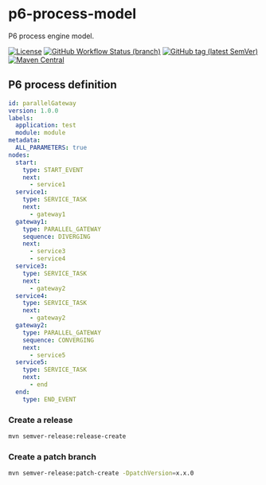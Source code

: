# p6-process-model

P6 process engine model.

[![License](https://img.shields.io/github/license/p6-process/p6-process-model?style=for-the-badge&logo=apache)](https://www.apache.org/licenses/LICENSE-2.0)
[![GitHub Workflow Status (branch)](https://img.shields.io/github/workflow/status/p6-process/p6-process-model/build/master?logo=github&style=for-the-badge)](https://github.com/p6-process/p6-process-model/actions?query=workflow%3Abuild)
[![GitHub tag (latest SemVer)](https://img.shields.io/github/v/tag/p6-process/p6-process-model?logo=github&style=for-the-badge)](https://github.com/p6-process/p6-process-model/releases/latest)
[![Maven Central](https://img.shields.io/maven-central/v/org.lorislab.p6/p6-process-model?logo=java&style=for-the-badge)](https://maven-badges.herokuapp.com/maven-central/org.lorislab.p6/p6-process-model)

## P6 process definition

```yaml
id: parallelGateway
version: 1.0.0
labels:
  application: test
  module: module
metadata:
  ALL_PARAMETERS: true
nodes:
  start:
    type: START_EVENT
    next:
      - service1
  service1:
    type: SERVICE_TASK
    next:
      - gateway1
  gateway1:
    type: PARALLEL_GATEWAY
    sequence: DIVERGING
    next:
      - service3
      - service4
  service3:
    type: SERVICE_TASK
    next:
      - gateway2
  service4:
    type: SERVICE_TASK
    next:
      - gateway2
  gateway2:
    type: PARALLEL_GATEWAY
    sequence: CONVERGING
    next:
      - service5
  service5:
    type: SERVICE_TASK
    next:
      - end
  end:
    type: END_EVENT
```

### Create a release

```bash
mvn semver-release:release-create
```

### Create a patch branch
```bash
mvn semver-release:patch-create -DpatchVersion=x.x.0
```
